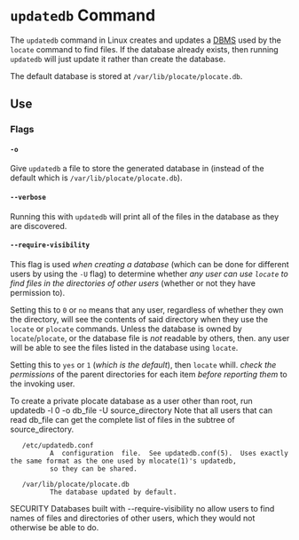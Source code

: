 
# `updatedb` Command
The `updatedb` command in Linux creates and updates a [DBMS](../../../coding/databases/DBMS.md) used by the `locate` command to find files. If the database already exists, then running `updatedb` will just update it rather than create the database.

The default database is stored at `/var/lib/plocate/plocate.db`. 
## Use
### Flags
#### `-o`
Give `updatedb` a file to store the generated database in (instead of the default which is `/var/lib/plocate/plocate.db`).
#### `--verbose`
Running this with `updatedb` will print all of the files in the database as they are discovered.
#### `--require-visibility`
This flag is used *when creating a database* (which can be done for different users by using the `-U` flag) to determine whether *any user can use `locate` to find files in the directories of other users* (whether or not they have permission to). 

Setting this to `0` or `no` means that any user, regardless of whether they own the directory, will see the contents of said directory when they use the `locate` or `plocate` commands. Unless the database is owned by `locate`/`plocate`, or the database file is *not* readable by others, then. any user will be able to see the files listed in the database using `locate`.

Setting this to `yes` or `1` (*which is the default*), then `locate` whill. *check the permissions* of the parent directories for each item *before reporting them* to the invoking user.

To create a private plocate database as a user other than root, run
              updatedb -l 0 -o db_file -U source_directory
       Note that all users that can read db_file can get the complete list of files in the subtree of source_directory.


       /etc/updatedb.conf
              A  configuration  file.  See updatedb.conf(5).  Uses exactly the same format as the one used by mlocate(1)'s updatedb,
              so they can be shared.

       /var/lib/plocate/plocate.db
              The database updated by default.

SECURITY
       Databases built with --require-visibility no allow users to find names of files and directories of other  users,  which  they
       would not otherwise be able to do.
